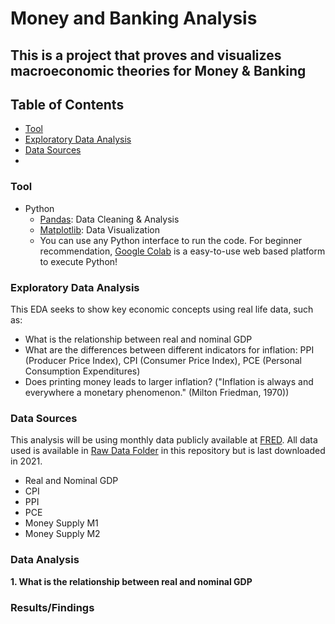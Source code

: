 # Money and Banking Analysis
## This is a project that proves and visualizes macroeconomic theories for Money &amp; Banking

## Table of Contents
- [Tool](#tool)
- [Exploratory Data Analysis](#exploratory-data-analysis)
- [Data Sources](#data-sources)
- 
### Tool
- Python
    -   [Pandas](https://pandas.pydata.org/docs/): Data Cleaning & Analysis
    -   [Matplotlib](https://matplotlib.org/stable/): Data Visualization
    -   You can use any Python interface to run the code. For beginner recommendation, [Google Colab](https://colab.research.google.com/) is a easy-to-use web based platform to execute Python!

### Exploratory Data Analysis

This EDA seeks to show key economic concepts using real life data, such as:
- What is the relationship between real and nominal GDP
- What are the differences between different indicators for inflation: PPI (Producer Price Index), CPI (Consumer Price Index), PCE (Personal Consumption Expenditures)
- Does printing money leads to larger inflation? ("Inflation is always and everywhere a monetary phenomenon." (Milton Friedman, 1970))

### Data Sources
This analysis will be using monthly data publicly available at [FRED](https://fred.stlouisfed.org). All data used is available in [Raw Data Folder](https://github.com/kshao19/Money_and_Banking_Analysis/tree/main/Raw%20Data/) in this repository but is last downloaded in 2021. 
- Real and Nominal GDP
- CPI
- PPI
- PCE
- Money Supply M1
- Money Supply M2

### Data Analysis
**1. What is the relationship between real and nominal GDP**




### Results/Findings
